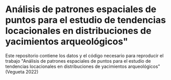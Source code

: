 # Análisis de patrones espaciales de puntos para el estudio de tendencias locacionales en distribuciones de yacimientos arqueológicos"

Este repositorio contiene los datos y el código necesario para reproducir el trabajo "Análisis de patrones espaciales de puntos para el estudio de tendencias locacionales en distribuciones de yacimientos arqueológicos" (Vegueta 2022)
